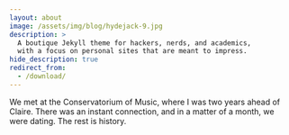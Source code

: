 ```yaml
---
layout: about
image: /assets/img/blog/hydejack-9.jpg
description: >
  A boutique Jekyll theme for hackers, nerds, and academics,
  with a focus on personal sites that are meant to impress.
hide_description: true
redirect_from:
  - /download/
---
```


We met at the Conservatorium of Music, where I was two years ahead of Claire. There was an instant connection, and in a matter of a month, we were dating. The rest is history.